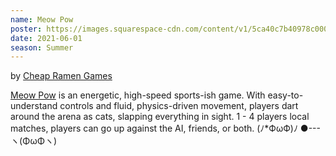 ```yaml
---
name: Meow Pow
poster: https://images.squarespace-cdn.com/content/v1/5ca40c7b40978c0001458f5d/e6dbfe6c-6598-4c7d-8a8c-a7b05d1f50d5/IMG_3547.jpg?format=2500w
date: 2021-06-01
season: Summer
---
```

by [Cheap Ramen Games](https://www.cheapramen.games/)

[Meow Pow](https://store.steampowered.com/app/1348680/Meow_Pow/) is an energetic, high-speed sports-ish game. With easy-to-understand controls and fluid, physics-driven movement, players dart around the arena as cats, slapping everything in sight. 1 - 4 players local matches, players can go up against the AI, friends, or both. (ﾉ*ФωФ)ﾉ ●--- ヽ(ΦωΦヽ)